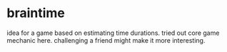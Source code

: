 # braintime

idea for a game based on estimating time durations. tried out core game mechanic here. challenging a friend might make it more interesting.
